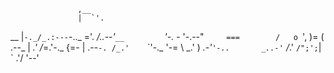 
                   ,__
                   |  `'.
__           |`-._/_.:---`-.._
\='.       _/..--'`__         `'-._
 \- '-.--"`      ===        /   o  `',
  )= (                 .--_ |       _.'
 /_=.'-._             {=_-_ |   .--`-.
/_.'    `\`'-._        '-=   \    _.'
         )  _.-'`'-..       _..-'`
        /_.'        `/";';`|
                     \` .'/
                      '--'
